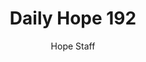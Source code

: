 ---
image: /assets/img/daily-hope-default-artwork.png
title: Daily Hope 192
number: 192
categories:
  - Daily Hope
author: Hope Staff
notes: Daily Hope 192
embed: >-
  <iframe style="border-radius:12px" src="https://open.spotify.com/embed/episode/0SOIkkahZyyLln7AxTdDcf?utm_source=generator" width="100%" height="152" frameBorder="0" allowfullscreen="" allow="autoplay; clipboard-write; encrypted-media; fullscreen; picture-in-picture" loading="lazy"></iframe>
---